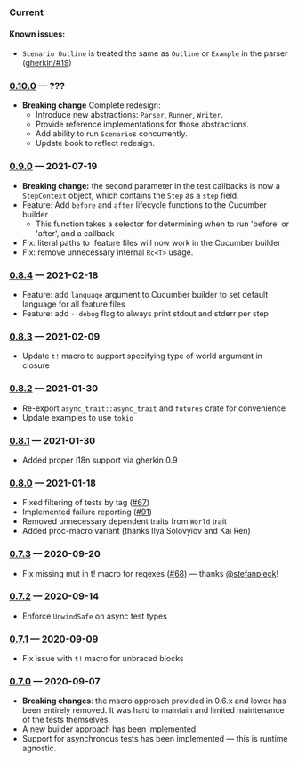 ### Current

#### Known issues:

- `Scenario Outline` is treated the same as `Outline` or `Example` in the parser ([gherkin/#19](https://github.com/bbqsrc/gherkin-rust/issues/19))

### [0.10.0] — ???
[0.10.0]: /../../tree/v0.10.0

- **Breaking change** Complete redesign:
  - Introduce new abstractions: `Parser`, `Runner`, `Writer`.
  - Provide reference implementations for those abstractions.
  - Add ability to run `Scenario`s concurrently.
  - Update book to reflect redesign.

### [0.9.0] — 2021-07-19
[0.9.0]: /../../tree/v0.9.0

- **Breaking change:** the second parameter in the test callbacks is now a `StepContext` object, which contains the `Step` as a `step` field.
- Feature: Add `before` and `after` lifecycle functions to the Cucumber builder
  - This function takes a selector for determining when to run 'before' or 'after', and a callback
- Fix: literal paths to .feature files will now work in the Cucumber builder
- Fix: remove unnecessary internal `Rc<T>` usage.

### [0.8.4] — 2021-02-18
[0.8.4]: /../../tree/v0.8.4

- Feature: add `language` argument to Cucumber builder to set default language for all feature files
- Feature: add `--debug` flag to always print stdout and stderr per step

### [0.8.3] — 2021-02-09
[0.8.3]: /../../tree/v0.8.3

- Update `t!` macro to support specifying type of world argument in closure

### [0.8.2] — 2021-01-30
[0.8.2]: /../../tree/v0.8.2

- Re-export `async_trait::async_trait` and `futures` crate for convenience
- Update examples to use `tokio`

### [0.8.1] — 2021-01-30
[0.8.1]: /../../tree/v0.8.1

- Added proper i18n support via gherkin 0.9

### [0.8.0] — 2021-01-18
[0.8.0]: /../../tree/v0.8.0

- Fixed filtering of tests by tag ([#67](https://github.com/cucumber-rs/cucumber/issues/67))
- Implemented failure reporting ([#91](https://github.com/cucumber-rs/cucumber/issues/91))
- Removed unnecessary dependent traits from `World` trait
- Added proc-macro variant (thanks Ilya Solovyiov and Kai Ren)

### [0.7.3] — 2020-09-20
[0.7.3]: /../../tree/v0.7.3

- Fix missing mut in t! macro for regexes ([#68](https://github.com/cucumber-rs/cucumber/issues/68)) — thanks [@stefanpieck](https://github.com/stefanpieck)!

### [0.7.2] — 2020-09-14
[0.7.2]: /../../tree/v0.7.2

- Enforce `UnwindSafe` on async test types

### [0.7.1] — 2020-09-09
[0.7.1]: /../../tree/v0.7.1

- Fix issue with `t!` macro for unbraced blocks

### [0.7.0] — 2020-09-07
[0.7.0]: /../../tree/v0.7.0

- **Breaking changes**: the macro approach provided in 0.6.x and lower has been entirely removed. It was hard to maintain and limited maintenance of the tests themselves.
- A new builder approach has been implemented.
- Support for asynchronous tests has been implemented — this is runtime agnostic.
